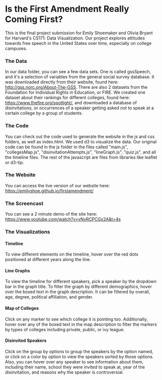 # Is the First Amendment Really Coming First? 

This is the final project submission for Emily Shoemaker and Olivia Bryant for Harvard's CS171: Data Visualization. Our project explores attitudes towards free speech in the United States over time, especially on college campuses. 

### The Data
In our data folder, you can see a few data sets. One is called gssSpeech, and it's a selection of variables from the general social survey database. It was downloaded directly from their website, found here: http://gss.norc.org/About-The-GSS.
There are also 2 datasets from the Foundation for Individual Rights in Education, or FIRE. We created one dataset about their rankings for different colleges, found here: https://www.thefire.org/spotlight/, and downloaded a database of disinvitations, or occurrences of a speaker getting asked not to speak at a certain college by a group of students. 

### The Code
You can check out the code used to generate the website in the js and css folders, as well as index.html. We used d3 to visualize the data. Our original code can be found in the js folder in the files called "main.js", "collegesMap.js", "disinvitationAttempts.js", "lineGraph.js", "quiz.js", and all the timeline files. The rest of the javascript are files from libraries like leaflet or d3-tip.

### The Website
You can access the live version of our website here: https://emilyshoe.github.io/firstamendment/

### The Screencast
You can see a 2 minute demo of the site here: https://www.youtube.com/watch?v=vNvRCPCGx2A&t=4s

### The Visualizations
#### Timeline
To view different elements on the timeline, hover over the red dots positioned at different years along the line.
#### Line Graphs
To view the timeline for different speakers, pick a speaker by the dropdown bar in the graph title. To filter the graph by different demographics, hover over the boxed text in the graph description. It can be filtered by overall, age, degree, political affiliation, and gender. 
#### Map of Colleges
Click on any marker to see which college it is pointing too. Additionally, hover over any of the boxed text in the map description to filter the markers by types of colleges including private, public, or ivy league. 
#### Disinvited Speakers
Click on the group by options to group the speakers by the option named, or click on a color by option to view the speakers sorted by those options. Also, you can hover over any speaker to see information about them, including their name, school they were invited to speak at, year of the disinvitation, and reasons why the speaker is controversial. 
